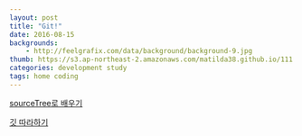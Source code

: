 ```yaml
---
layout: post
title: "Git!"
date: 2016-08-15
backgrounds:
    - http://feelgrafix.com/data/background/background-9.jpg
thumb: https://s3.ap-northeast-2.amazonaws.com/matilda38.github.io/111.jpg
categories: development study
tags: home coding
---
```



[sourceTree로 배우기](http://greatgift.tistory.com/36)

[깃 따라하기](http://gitimmersion.com/lab_06.html)